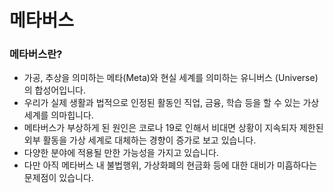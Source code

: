 # 메타버스

### 메타버스란?

* 가공, 추상을 의미하는 메타(Meta)와 현실 세계를 의미하는 유니버스 (Universe)의 합성어입니다.
* 우리가 실제 생활과 법적으로 인정된 활동인 직업, 금융, 학습 등을 할 수 있는 가상 세계를 의마힙니다.
* 메타버스가 부상하게 된 원인은 코로나 19로 인해서 비대면 상황이 지속되자 제한된 외부 활동을 가상 세계로 대체하는 경향이 증가로 보고 있습니다.
* 다양한 분야에 적용될 만한 가능성을 가지고 있습니다.
* 다만 아직 메타버스 내 불법행위, 가상화폐의 현금화 등에 대한 대비가 미흡하다는 문제점이 있습니다.